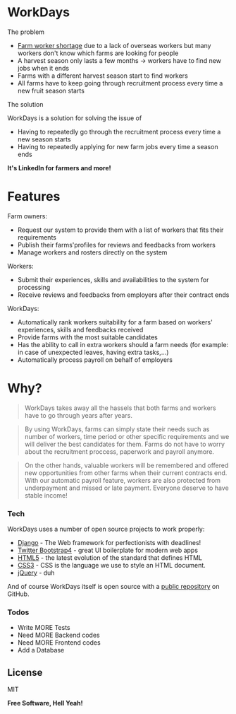 # WorkDays

The problem
- [Farm worker shortage] due to a lack of overseas workers but many workers don't know which farms are looking for people
- A harvest season only lasts a few months -> workers have to find new jobs when it ends
- Farms with a different harvest season start to find workers
- All farms have to keep going through recruitment process every time a new fruit season starts


The solution

WorkDays is a solution for solving the issue of

  - Having to repeatedly go through the recruitment process every time a new season starts
  - Having to repeatedly applying for new farm jobs every time a season ends

**It's LinkedIn for farmers and more!**

# Features

Farm owners:
  - Request our system to provide them with a list of workers that fits their requirements
  - Publish their farms'profiles for reviews and feedbacks from workers
  - Manage workers and rosters directly on the system

Workers:
  - Submit their experiences, skills and availabilities to the system for processing
  - Receive reviews and feedbacks from employers after their contract ends

WorkDays:
  - Automatically rank workers suitability for a farm based on workers' experiences, skills and feedbacks received
  - Provide farms with the most suitable candidates
  - Has the ability to call in extra workers should a farm needs (for example: in case of unexpected leaves, having extra tasks,...)
  - Automatically process payroll on behalf of employers

# Why?

> WorkDays takes away all the hassels that both farms and workers have to go through years after years.

> By using WorkDays, farms can simply state their needs such as number of workers, time period or other specific requirements and we will deliver the best candidates for them. Farms do not have to worry about the recruitment proccess, paperwork and payroll anymore.

> On the other hands, valuable workers will be remembered and offered new opportunities from other farms when their current contracts end. With our automatic payroll feature, workers are also protected from underpayment and missed or late payment. Everyone deserve to have stable income!

### Tech

WorkDays uses a number of open source projects to work properly:

* [Django] - The Web framework for perfectionists with deadlines!
* [Twitter Bootstrap4] - great UI boilerplate for modern web apps
* [HTML5] - the latest evolution of the standard that defines HTML
* [CSS3] - CSS is the language we use to style an HTML document.
* [jQuery] - duh

And of course WorkDays itself is open source with a [public repository][wd] on GitHub.

### Todos

 - Write MORE Tests
 - Need MORE Backend codes
 - Need MORE Frontend codes
 - Add a Database

License
----

MIT


**Free Software, Hell Yeah!**

   [wd]: <https://github.com/anhtran304/workdays>
   [Farm worker shortage]: <https://www.abc.net.au/radio/programs/tas-country-hour/harvest-workers/12574584?fbclid=IwAR2e9-c1NDXLIVShYXzhB5nIsdv1Oy3RVBTUmn5Hrn7GL52Qo1JXGvQa0SI>
   [Twitter Bootstrap4]: <http://twitter.github.com/bootstrap/>
   [jQuery]: <http://jquery.com>
   [Django]: <https://www.djangoproject.com/>
   [HTML5]: <https://www.w3schools.com/html/>
   [CSS3]: <https://www.w3schools.com/css/>
